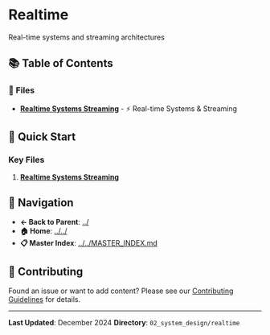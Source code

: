 # Realtime

Real-time systems and streaming architectures

## 📚 Table of Contents

### 📄 Files

- **[Realtime Systems Streaming](realtime_systems_streaming.md)** - ⚡ Real-time Systems & Streaming

## 🚀 Quick Start

### Key Files
1. **[Realtime Systems Streaming](realtime_systems_streaming.md)**

## 🔗 Navigation

- **← Back to Parent**: [../](../)
- **🏠 Home**: [../../](../..)
- **📋 Master Index**: [../../MASTER_INDEX.md](../..MASTER_INDEX.md)

## 🤝 Contributing

Found an issue or want to add content? Please see our [Contributing Guidelines](../../CONTRIBUTING.md) for details.

---

**Last Updated**: December 2024
**Directory**: `02_system_design/realtime`
